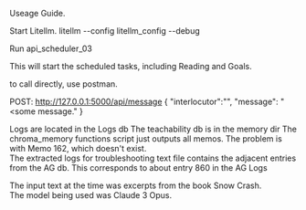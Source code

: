 Useage Guide. 

Start Litellm.  litellm --config litellm_config --debug    

Run api_scheduler_03

This will start the scheduled tasks, including Reading and Goals. 

to call directly, use postman. 

POST: http://127.0.0.1:5000/api/message
    {
    "interlocutor":"<some person>",
    "message": "<some message."
    }

Logs are located in the Logs db
The teachability db is in the memory dir
The chroma_memory functions script just outputs all memos. 
The problem is with Memo 162, which doesn't exist.  
The extracted logs for troubleshooting text file contains the adjacent entries from the AG db.  This corresponds to about entry 860 in the AG Logs

The input text at the time was excerpts from the book Snow Crash.  
The model being used was Claude 3 Opus.

    
